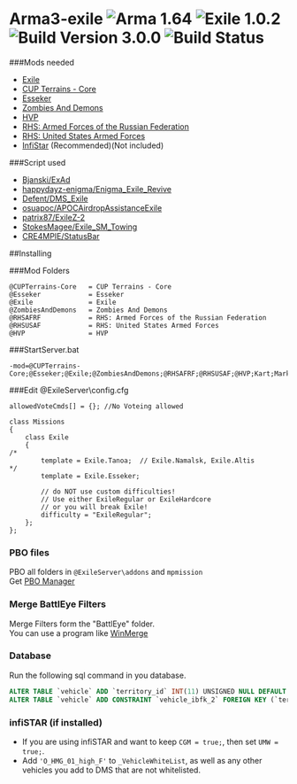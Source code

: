 # Arma3-exile ![Arma 1.64](https://img.shields.io/badge/Arma-1.64-blue.svg?style=plastic) ![Exile 1.0.2](https://img.shields.io/badge/Exile-1.0.2-C72651.svg?style=plastic) ![Build Version 3.0.0](https://img.shields.io/badge/Build_Version-3.0.0_BETA-lightgrey.svg?style=plastic) ![Build Status](https://img.shields.io/badge/Build-Testing-yellowgreen.svg?style=plastic)

###Mods needed

* [Exile](http://www.exilemod.com/)
* [CUP Terrains - Core](http://steamcommunity.com/sharedfiles/filedetails/?id=583496184)
* [Esseker](http://steamcommunity.com/sharedfiles/filedetails/?id=498101407)
* [Zombies And Demons](http://steamcommunity.com/sharedfiles/filedetails/?id=501966277)
* [HVP](http://www.omnicidal.com/hvp)
* [RHS: Armed Forces of the Russian Federation](http://www.rhsmods.org/mod/1)
* [RHS: United States Armed Forces](http://www.rhsmods.org/mod/2)
* [InfiStar](http://infistar.de) (Recommended)(Not included)

###Script used

* [Bjanski/ExAd](https://github.com/Bjanski/ExAd)
* [happydayz-enigma/Enigma_Exile_Revive](https://github.com/happydayz-enigma/Enigma_Exile_Revive)
* [Defent/DMS_Exile](https://github.com/Defent/DMS_Exile)
* [osuapoc/APOCAirdropAssistanceExile](https://github.com/osuapoc/APOCAirdropAssistanceExile)
* [patrix87/ExileZ-2](https://github.com/patrix87/ExileZ-2)
* [StokesMagee/Exile_SM_Towing](https://github.com/StokesMagee/Exile_SM_Towing)
* [CRE4MPIE/StatusBar](https://github.com/CRE4MPIE/StatusBar)


##Installing

###Mod Folders
```
@CUPTerrains-Core	= CUP Terrains - Core
@Esseker			= Esseker
@Exile				= Exile
@ZombiesAndDemons	= Zombies And Demons
@RHSAFRF			= RHS: Armed Forces of the Russian Federation
@RHSUSAF			= RHS: United States Armed Forces
@HVP				= HVP
```

###StartServer.bat
```
-mod=@CUPTerrains-Core;@Esseker;@Exile;@ZombiesAndDemons;@RHSAFRF;@RHSUSAF;@HVP;Kart;Mark;Heli;
```

###Edit @ExileServer\config.cfg
```
allowedVoteCmds[] = {}; //No Voteing allowed

class Missions
{
	class Exile
	{
/*
		template = Exile.Tanoa;  // Exile.Namalsk, Exile.Altis
*/
		template = Exile.Esseker;
		
		// do NOT use custom difficulties!
		// Use either ExileRegular or ExileHardcore
		// or you will break Exile!
		difficulty = "ExileRegular";
	}; 
};
```

### PBO  files
PBO all folders in ```@ExileServer\addons``` and ```mpmission```  
Get [PBO Manager](http://www.armaholic.com/page.php?id=16369)

### Merge BattlEye Filters
Merge Filters form the "BattlEye" folder.  
You can use a program like [WinMerge](http://winmerge.org/)

### Database
Run the following sql command in you database. 
```sql
ALTER TABLE `vehicle` ADD `territory_id` INT(11) UNSIGNED NULL DEFAULT NULL;
ALTER TABLE `vehicle` ADD CONSTRAINT `vehicle_ibfk_2` FOREIGN KEY (`territory_id`) REFERENCES `territory`(`id`) ON DELETE CASCADE ON UPDATE RESTRICT;
```

### infiSTAR (if installed)
* If you are using infiSTAR and want to keep ```CGM = true;```, then set ```UMW = true;```.
* Add ```'O_HMG_01_high_F'``` to ```_VehicleWhiteList```, as well as any other vehicles you add to DMS that are not whitelisted.
